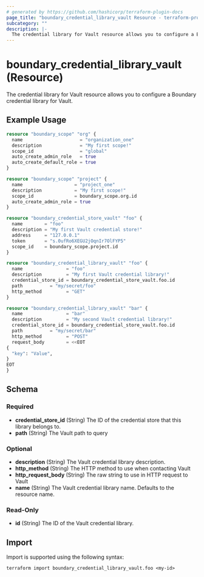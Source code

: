 ```yaml
---
# generated by https://github.com/hashicorp/terraform-plugin-docs
page_title: "boundary_credential_library_vault Resource - terraform-provider-boundary"
subcategory: ""
description: |-
  The credential library for Vault resource allows you to configure a Boundary credential library for Vault.
---
```


# boundary_credential_library_vault (Resource)

The credential library for Vault resource allows you to configure a Boundary credential library for Vault.

## Example Usage

```terraform
resource "boundary_scope" "org" {
  name                     = "organization_one"
  description              = "My first scope!"
  scope_id                 = "global"
  auto_create_admin_role   = true
  auto_create_default_role = true
}

resource "boundary_scope" "project" {
  name                   = "project_one"
  description            = "My first scope!"
  scope_id               = boundary_scope.org.id
  auto_create_admin_role = true
}

resource "boundary_credential_store_vault" "foo" {
  name        = "foo"
  description = "My first Vault credential store!"
  address     = "127.0.0.1"
  token       = "s.0ufRo6XEGU2jOqnIr7OlFYP5"
  scope_id    = boundary_scope.project.id
}

resource "boundary_credential_library_vault" "foo" {
  name                = "foo"
  description         = "My first Vault credential library!"
  credential_store_id = boundary_credential_store_vault.foo.id
  path          = "my/secret/foo"
  http_method         = "GET"
}

resource "boundary_credential_library_vault" "bar" {
  name                = "bar"
  description         = "My second Vault credential library!"
  credential_store_id = boundary_credential_store_vault.foo.id
  path          = "my/secret/bar"
  http_method         = "POST"
  request_body        = <<EOT
{
  "key": "Value",
}
EOT
}
```

<!-- schema generated by tfplugindocs -->
## Schema

### Required

- **credential_store_id** (String) The ID of the credential store that this library belongs to.
- **path** (String) The Vault path to query

### Optional

- **description** (String) The Vault credential library description.
- **http_method** (String) The HTTP method to use when contacting Vault
- **http_request_body** (String) The raw string to use in HTTP request to Vault
- **name** (String) The Vault credential library name. Defaults to the resource name.

### Read-Only

- **id** (String) The ID of the Vault credential library.

## Import

Import is supported using the following syntax:

```shell
terraform import boundary_credential_library_vault.foo <my-id>
```
